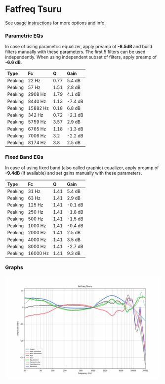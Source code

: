 # Fatfreq Tsuru
See [usage instructions](https://github.com/jaakkopasanen/AutoEq#usage) for more options and info.

### Parametric EQs
In case of using parametric equalizer, apply preamp of **-6.5dB** and build filters manually
with these parameters. The first 5 filters can be used independently.
When using independent subset of filters, apply preamp of **-6.6 dB**.

| Type    | Fc       |    Q | Gain    |
|:--------|:---------|:-----|:--------|
| Peaking | 22 Hz    | 0.77 | 5.4 dB  |
| Peaking | 57 Hz    | 1.51 | 2.8 dB  |
| Peaking | 2908 Hz  | 1.79 | 4.1 dB  |
| Peaking | 8440 Hz  | 1.13 | -7.4 dB |
| Peaking | 15882 Hz | 0.18 | 6.8 dB  |
| Peaking | 342 Hz   | 0.72 | -2.1 dB |
| Peaking | 5759 Hz  | 3.57 | 2.9 dB  |
| Peaking | 6765 Hz  | 1.18 | -1.3 dB |
| Peaking | 7006 Hz  | 3.2  | -2.2 dB |
| Peaking | 8174 Hz  | 3.8  | 2.5 dB  |

### Fixed Band EQs
In case of using fixed band (also called graphic) equalizer, apply preamp of **-9.4dB**
(if available) and set gains manually with these parameters.

| Type    | Fc       |    Q | Gain    |
|:--------|:---------|:-----|:--------|
| Peaking | 31 Hz    | 1.41 | 5.4 dB  |
| Peaking | 63 Hz    | 1.41 | 2.9 dB  |
| Peaking | 125 Hz   | 1.41 | -0.1 dB |
| Peaking | 250 Hz   | 1.41 | -1.8 dB |
| Peaking | 500 Hz   | 1.41 | -1.5 dB |
| Peaking | 1000 Hz  | 1.41 | -0.4 dB |
| Peaking | 2000 Hz  | 1.41 | 2.5 dB  |
| Peaking | 4000 Hz  | 1.41 | 3.5 dB  |
| Peaking | 8000 Hz  | 1.41 | -2.7 dB |
| Peaking | 16000 Hz | 1.41 | 9.3 dB  |

### Graphs
![](./Fatfreq%20Tsuru.png)